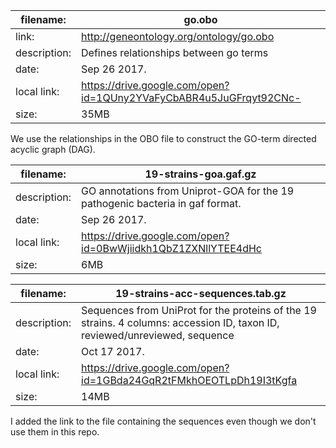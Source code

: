 filename:    |  go.obo
-------------|------------------------------------------------------------------
link:        |  http://geneontology.org/ontology/go.obo
description: |  Defines relationships between go terms
date:        |  Sep 26 2017.
local link:  |  https://drive.google.com/open?id=1QUny2YVaFyCbABR4u5JuGFrqyt92CNc-
size:        |  35MB

We use the relationships in the OBO file to construct the GO-term directed acyclic graph (DAG).

filename:    |  19-strains-goa.gaf.gz
-------------|------------------------------------------------------------------
description: |  GO annotations from Uniprot-GOA for the 19 pathogenic bacteria in gaf format.
date:        |  Sep 26 2017.
local link:  |  https://drive.google.com/open?id=0BwWjiidkh1QbZ1ZXNllYTEE4dHc
size:        |  6MB

filename:    |  19-strains-acc-sequences.tab.gz
-------------|------------------------------------------------------------------
description: |  Sequences from UniProt for the proteins of the 19 strains. 4 columns: accession ID, taxon ID, reviewed/unreviewed, sequence
date:        |  Oct 17 2017.
local link:  |  https://drive.google.com/open?id=1GBda24GqR2tFMkhOEOTLpDh19I3tKgfa
size:        |  14MB

I added the link to the file containing the sequences even though we don't use them in this repo.
